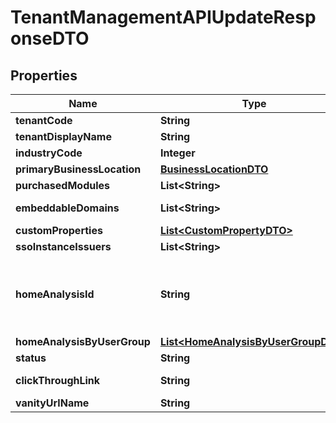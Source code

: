 

# TenantManagementAPIUpdateResponseDTO


## Properties

| Name | Type | Description | Notes |
|------------ | ------------- | ------------- | -------------|
|**tenantCode** | **String** | The unique identifier of the newly created analytic tenant. |  [optional] |
|**tenantDisplayName** | **String** | A comma-separated collection of strings that represent the Visier modules assigned to the new analytic tenant. |  [optional] |
|**industryCode** | **Integer** | The 6-digit NAICS code for the industry to which the analytic tenant belongs. |  [optional] |
|**primaryBusinessLocation** | [**BusinessLocationDTO**](BusinessLocationDTO.md) | The primary location of operations or where business is performed. If undefined, it is omitted from the response. |  [optional] |
|**purchasedModules** | **List&lt;String&gt;** | A comma-separated collection of strings that represent the Visier modules assigned to the new analytic tenant. |  [optional] |
|**embeddableDomains** | **List&lt;String&gt;** | A comma-separated list of strings that represent the URLs, or domains, in which Visier can be embedded. If domains at the administrating tenant level match the domains at the analytic tenant level, you do not need to include a domain for each analytic tenant. |  [optional] |
|**customProperties** | [**List&lt;CustomPropertyDTO&gt;**](CustomPropertyDTO.md) | A list of objects that represent different customizable properties for the analytic tenant. |  [optional] |
|**ssoInstanceIssuers** | **List&lt;String&gt;** | A comma-separated list of strings that represent the issuers for the SSO providers that can authenticate this tenant. |  [optional] |
|**homeAnalysisId** | **String** | The unique ID of the analysis to display for this tenant when a user logs in. This is optional.   Retrieve the ID by opening an analysis in the production version of a tenant and copying the string after the last forward slash (/) in the URL. For example: https://jupiter.visier.com/hr/prod/appcontainer?previewId&#x3D;-eZPm8xvo3SUMpD4Q5pdE-6mCj9CQ9K699XgqRGwtOxagH5x2IzDFawlWn3hYqFEfU7nP0YK9ASEzmrNfAihGg..&amp;previewType&#x3D;Production#/analytics/myanalyses/8a4c1d4f-eb61-4da0-9e5b-55bef757c30e.  The &#x60;homeAnalysisID&#x60; is 8a4c1d4f-eb61-4da0-9e5b-55bef757c30e.   Alternatively, retrieve the ID by copying the &#x60;contentId&#x60; found by following the &#x60;Embed a visualization&#x60; documentation. |  [optional] |
|**homeAnalysisByUserGroup** | [**List&lt;HomeAnalysisByUserGroupDTO&gt;**](HomeAnalysisByUserGroupDTO.md) | A list of objects representing the analysis to display to specific user groups when users log in. |  [optional] |
|**status** | **String** | Whether the tenant is enabled or disabled. Enabled tenants have access to Visier visualizations. |  [optional] |
|**clickThroughLink** | **String** | A custom URL to redirect users into your portal to see the relevant content. This URL is used for links that are shared by and with your users through the sharing capability or email content. |  [optional] |
|**vanityUrlName** | **String** | The name of the administrating tenant used in Visier URLs. |  [optional] |



